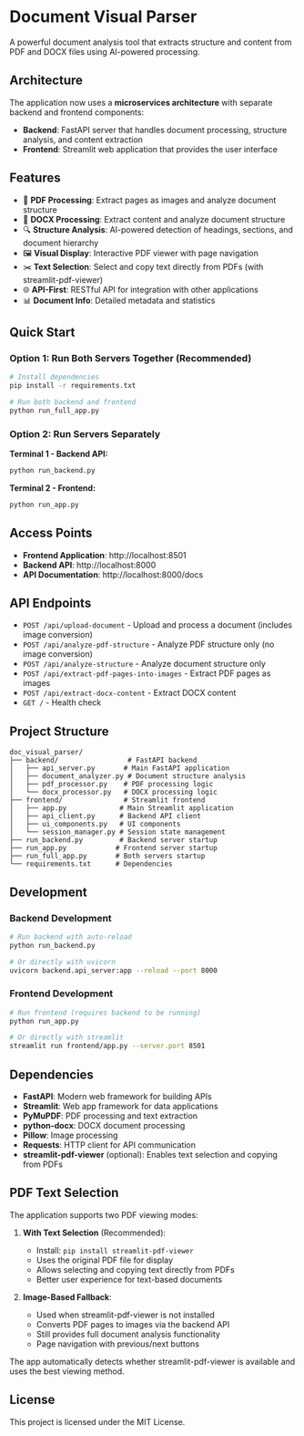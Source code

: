 # Document Visual Parser

A powerful document analysis tool that extracts structure and content from PDF and DOCX files using AI-powered processing.

## Architecture

The application now uses a **microservices architecture** with separate backend and frontend components:

- **Backend**: FastAPI server that handles document processing, structure analysis, and content extraction
- **Frontend**: Streamlit web application that provides the user interface

## Features

- 📄 **PDF Processing**: Extract pages as images and analyze document structure
- 📝 **DOCX Processing**: Extract content and analyze document structure  
- 🔍 **Structure Analysis**: AI-powered detection of headings, sections, and document hierarchy
- 🖼️ **Visual Display**: Interactive PDF viewer with page navigation
- ✂️ **Text Selection**: Select and copy text directly from PDFs (with streamlit-pdf-viewer)
- 🌐 **API-First**: RESTful API for integration with other applications
- 📊 **Document Info**: Detailed metadata and statistics

## Quick Start

### Option 1: Run Both Servers Together (Recommended)
```bash
# Install dependencies
pip install -r requirements.txt

# Run both backend and frontend
python run_full_app.py
```

### Option 2: Run Servers Separately

**Terminal 1 - Backend API:**
```bash
python run_backend.py
```

**Terminal 2 - Frontend:**
```bash
python run_app.py
```

## Access Points

- **Frontend Application**: http://localhost:8501
- **Backend API**: http://localhost:8000
- **API Documentation**: http://localhost:8000/docs

## API Endpoints

- `POST /api/upload-document` - Upload and process a document (includes image conversion)
- `POST /api/analyze-pdf-structure` - Analyze PDF structure only (no image conversion)
- `POST /api/analyze-structure` - Analyze document structure only
- `POST /api/extract-pdf-pages-into-images` - Extract PDF pages as images
- `POST /api/extract-docx-content` - Extract DOCX content
- `GET /` - Health check

## Project Structure

```
doc_visual_parser/
├── backend/                 # FastAPI backend
│   ├── api_server.py       # Main FastAPI application
│   ├── document_analyzer.py # Document structure analysis
│   ├── pdf_processor.py    # PDF processing logic
│   └── docx_processor.py   # DOCX processing logic
├── frontend/               # Streamlit frontend
│   ├── app.py             # Main Streamlit application
│   ├── api_client.py      # Backend API client
│   ├── ui_components.py   # UI components
│   └── session_manager.py # Session state management
├── run_backend.py         # Backend server startup
├── run_app.py            # Frontend server startup
├── run_full_app.py       # Both servers startup
└── requirements.txt      # Dependencies
```

## Development

### Backend Development
```bash
# Run backend with auto-reload
python run_backend.py

# Or directly with uvicorn
uvicorn backend.api_server:app --reload --port 8000
```

### Frontend Development
```bash
# Run frontend (requires backend to be running)
python run_app.py

# Or directly with streamlit
streamlit run frontend/app.py --server.port 8501
```

## Dependencies

- **FastAPI**: Modern web framework for building APIs
- **Streamlit**: Web app framework for data applications
- **PyMuPDF**: PDF processing and text extraction
- **python-docx**: DOCX document processing
- **Pillow**: Image processing
- **Requests**: HTTP client for API communication
- **streamlit-pdf-viewer** (optional): Enables text selection and copying from PDFs

## PDF Text Selection

The application supports two PDF viewing modes:

1. **With Text Selection** (Recommended):
   - Install: `pip install streamlit-pdf-viewer`
   - Uses the original PDF file for display
   - Allows selecting and copying text directly from PDFs
   - Better user experience for text-based documents

2. **Image-Based Fallback**:
   - Used when streamlit-pdf-viewer is not installed
   - Converts PDF pages to images via the backend API
   - Still provides full document analysis functionality
   - Page navigation with previous/next buttons

The app automatically detects whether streamlit-pdf-viewer is available and uses the best viewing method.

## License

This project is licensed under the MIT License.


